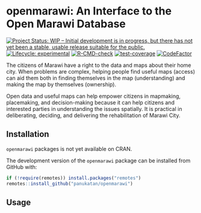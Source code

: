 
<!-- README.md is generated from README.Rmd. Please edit that file -->

# openmarawi: An Interface to the Open Marawi Database

<!-- badges: start -->

[![Project Status: WIP – Initial development is in progress, but there
has not yet been a stable, usable release suitable for the
public.](https://www.repostatus.org/badges/latest/wip.svg)](https://www.repostatus.org/#wip)
[![Lifecycle:
experimental](https://img.shields.io/badge/lifecycle-experimental-orange.svg)](https://lifecycle.r-lib.org/articles/stages.html#experimental)
[![R-CMD-check](https://github.com/panukatan/openmarawi/workflows/R-CMD-check/badge.svg)](https://github.com/panukatan/openmarawi/actions)
[![test-coverage](https://github.com/panukatan/openmarawi/actions/workflows/test-coverage.yaml/badge.svg)](https://github.com/panukatan/openmarawi/actions/workflows/test-coverage.yaml)
[![CodeFactor](https://www.codefactor.io/repository/github/panukatan/openmarawi/badge)](https://www.codefactor.io/repository/github/panukatan/openmarawi)
<!-- badges: end -->

The citizens of Marawi have a right to the data and maps about their
home city. When problems are complex, helping people find useful maps
(access) can aid them both in finding themselves in the map
(understanding) and making the map by themselves (ownership).

Open data and useful maps can help empower citizens in mapmaking,
placemaking, and decision-making because it can help citizens and
interested parties in understanding the issues spatially. It is
practical in deliberating, deciding, and delivering the rehabilitation
of Marawi City.

## Installation

<!---
You can install the released version of openmarawi from [CRAN](https://CRAN.R-project.org) with:

``` r
install.packages("openmarawi")
```
--->

`openmarawi` packages is not yet available on CRAN.

The development version of the `openmarawi` package can be installed
from GitHub with:

``` r
if (!require(remotes)) install.packages("remotes")
remotes::install_github("panukatan/openmarawi")
```

## Usage
